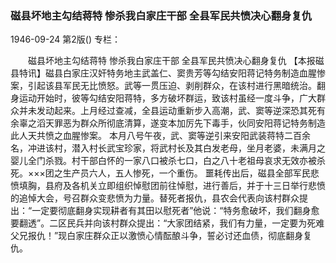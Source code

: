 ### 磁县坏地主勾结蒋特  惨杀我白家庄干部  全县军民共愤决心翻身复仇

1946-09-24
第2版()
专栏：

　　磁县坏地主勾结蒋特
    惨杀我白家庄干部
    全县军民共愤决心翻身复仇
    【本报磁县特讯】磁县白家庄汉奸特务地主武盖仁、窦贵芳等勾结安阳蒋记特务制造血腥惨案，引起该县军民无比愤怒。武等一贯压迫、剥削群众，在该村进行黑暗统治。翻身运动开始时，彼等勾结安阳蒋特，多方破坏群运，致该村虽经一度斗争，广大群众并未发动起来。上月经过查减，全县运动重新步入高潮，武、窦等逆深恐其死有余辜之滔天罪恶为群众所彻底清算，遂变本加厉先下毒手，伙同安阳蒋记特务制造此人天共愤之血腥惨案。
    本月八号午夜，武、窦等逆引来安阳武装蒋特二百余名，冲进该村，潜入村长武宝珍家，将武村长及其白发老母，坐月老婆，未满月之婴儿全门杀戮。村干部白怀的一家八口被杀七口，白之八十老祖母哀求无效亦被杀死。×××团之生产员六人，五人惨死，一个重伤。
    噩耗传出后，磁县全部军民悲愤填胸，县府及各机关立即组织悼慰团前往悼慰，进行善后，并于十三日举行悲愤的追悼大会，号召群众变悲愤为力量。替死者报仇，县农会代表向该村群众提出：“一定要彻底翻身实现耕者有其田以慰死者”他说：“特务愈破坏，我们翻身愈要翻透”。二区民兵并向该村群众提出：“大家团结紧，我们有力量，一定要为死难父兄报仇！”现白家庄群众正以激愤心情酝酿斗争，誓必讨还血债，彻底翻身复仇。

